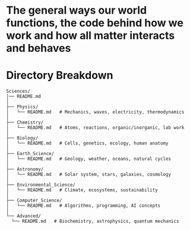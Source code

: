 # The general ways our world functions, the code behind how we work and how all matter interacts and behaves

# Directory Breakdown
    Sciences/
    │── README.md
    │
    ├── Physics/
    │   └── README.md   # Mechanics, waves, electricity, thermodynamics
    │
    ├── Chemistry/
    │   └── README.md   # Atoms, reactions, organic/inorganic, lab work
    │
    ├── Biology/
    │   └── README.md   # Cells, genetics, ecology, human anatomy
    │
    ├── Earth_Science/
    │   └── README.md   # Geology, weather, oceans, natural cycles
    │
    ├── Astronomy/
    │   └── README.md   # Solar system, stars, galaxies, cosmology
    │
    ├── Environmental_Science/
    │   └── README.md   # Climate, ecosystems, sustainability
    │
    ├── Computer_Science/
    │   └── README.md   # Algorithms, programming, AI concepts
    │
    └── Advanced/
      └── README.md   # Biochemistry, astrophysics, quantum mechanics
